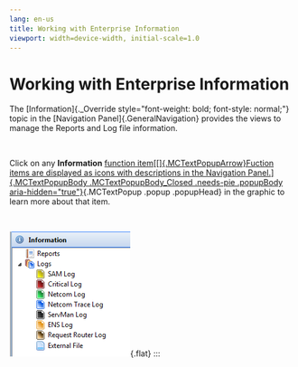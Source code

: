 ```yaml
---
lang: en-us
title: Working with Enterprise Information
viewport: width=device-width, initial-scale=1.0
---
```


#  Working with Enterprise Information

The [Information]{._Override style="font-weight: bold; font-style: normal;"} topic in the [Navigation
Panel]{.GeneralNavigation} provides the views to manage the Reports and
Log file information.



 

Click on any **Information** [function item[[]{.MCTextPopupArrow}Fuction items are displayed as icons with descriptions in the Navigation
Panel.]{.MCTextPopupBody .MCTextPopupBody_Closed .needs-pie .popupBody
aria-hidden="true"}](javascript:void(0)){.MCTextPopup .popup .popupHead}
in the graphic to learn more about that item.

 



![Information Topic](../../../Resources/Images/EM/EMinformationmenu.png "Information Topic"){.flat}
:::

 

